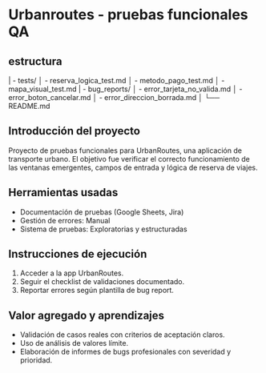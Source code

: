 # Urbanroutes -  pruebas funcionales QA
## estructura
| - tests/
│ - reserva_logica_test.md
│ - metodo_pago_test.md
│ - mapa_visual_test.md
|  - bug_reports/
│ - error_tarjeta_no_valida.md
│ - error_boton_cancelar.md
│  - error_direccion_borrada.md
│
└── README.md

## Introducción del proyecto
Proyecto de pruebas funcionales para UrbanRoutes, una aplicación de transporte urbano. El objetivo fue verificar el correcto funcionamiento de las ventanas emergentes, campos de entrada y lógica de reserva de viajes.

## Herramientas usadas
- Documentación de pruebas (Google Sheets, Jira)
- Gestión de errores: Manual
- Sistema de pruebas: Exploratorias y estructuradas

## Instrucciones de ejecución
1. Acceder a la app UrbanRoutes.
2. Seguir el checklist de validaciones documentado.
3. Reportar errores según plantilla de bug report.

## Valor agregado y aprendizajes
- Validación de casos reales con criterios de aceptación claros.
- Uso de análisis de valores límite.
- Elaboración de informes de bugs profesionales con severidad y prioridad.
